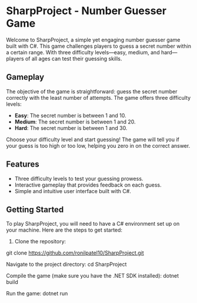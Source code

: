 # SharpProject - Number Guesser Game

Welcome to SharpProject, a simple yet engaging number guesser game built with C#. This game challenges players to guess a secret number within a certain range. With three difficulty levels—easy, medium, and hard—players of all ages can test their guessing skills.

## Gameplay

The objective of the game is straightforward: guess the secret number correctly with the least number of attempts. The game offers three difficulty levels:

- **Easy**: The secret number is between 1 and 10.
- **Medium**: The secret number is between 1 and 20.
- **Hard**: The secret number is between 1 and 30.

Choose your difficulty level and start guessing! The game will tell you if your guess is too high or too low, helping you zero in on the correct answer.

## Features

- Three difficulty levels to test your guessing prowess.
- Interactive gameplay that provides feedback on each guess.
- Simple and intuitive user interface built with C#.

## Getting Started

To play SharpProject, you will need to have a C# environment set up on your machine. Here are the steps to get started:

1. Clone the repository:


git clone https://github.com/ronilpatel10/SharpProject.git

Navigate to the project directory:
cd SharpProject

Compile the game (make sure you have the .NET SDK installed):
dotnet build

Run the game:
dotnet run
